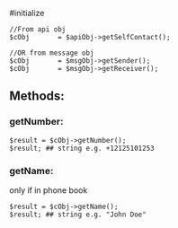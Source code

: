 #initialize

```
//From api obj
$cObj		= $apiObj->getSelfContact();

//OR from message obj
$cObj		= $msgObj->getSender();
$cObj		= $msgObj->getReceiver();
```

## Methods:

### getNumber:

```
$result	= $cObj->getNumber();
$result; ## string e.g. +12125101253
```

### getName:

only if in phone book

```
$result	= $cObj->getName();
$result; ## string e.g. "John Doe"
```